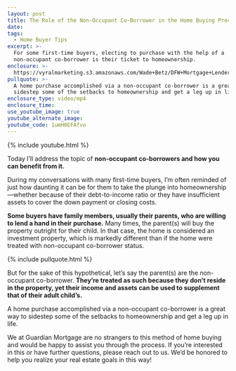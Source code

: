 ```yaml
---
layout: post
title: The Role of the Non-Occupant Co-Borrower in the Home Buying Process
date:
tags:
  - Home Buyer Tips
excerpt: >-
  For some first-time buyers, electing to purchase with the help of a
  non-occupant co-borrower is their ticket to homeownership.
enclosure: >-
  https://vyralmarketing.s3.amazonaws.com/Wade+Betz/DFW+Mortgage+Lender-+Non-Occupant+Co-borrowers.mp4
pullquote: >-
  A home purchase accomplished via a non-occupant co-borrower is a great way to
  sidestep some of the setbacks to homeownership and get a leg up in life.
enclosure_type: video/mp4
enclosure_time:
use_youtube_image: true
youtube_alternate_image:
youtube_code: 1umH0EFAfvo
---
```


{% include youtube.html %}

Today I’ll address the topic of **non-occupant co-borrowers and how you can benefit from it.&nbsp;**

During my conversations with many first-time buyers, I’m often reminded of just how daunting it can be for them to take the plunge into homeownership—whether because of their debt-to-income ratio or they have insufficient assets to cover the down payment or closing costs.&nbsp;

**Some buyers have family members, usually their parents, who are willing to lend a hand in their purchase.** Many times, the parent(s) will buy the property outright for their child. In that case, the home is considered an investment property, which is markedly different than if the home were treated with non-occupant co-borrower status. &nbsp;&nbsp;

{% include pullquote.html %}

But for the sake of this hypothetical, let’s say the parent(s) are the non-occupant co-borrower. **They’re treated as such because they don’t reside in the property, yet their income and assets can be used to supplement that of their adult child’s.&nbsp;**

A home purchase accomplished via a non-occupant co-borrower is a great way to sidestep some of the setbacks to homeownership and get a leg up in life.&nbsp;

We at Guardian Mortgage are no strangers to this method of home buying and would be happy to assist you through the process. If you’re interested in this or have further questions, please reach out to us. We’d be honored to help you realize your real estate goals in this way\!&nbsp;<br>&nbsp;